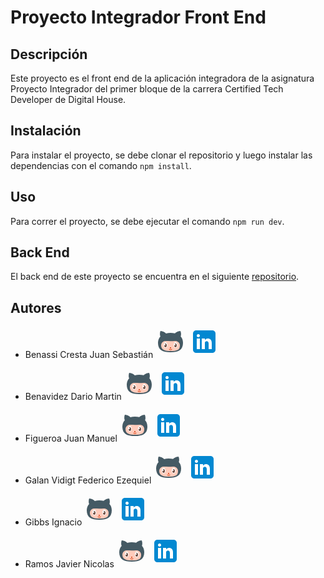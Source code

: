 # Proyecto Integrador Front End

## Descripción

Este proyecto es el front end de la aplicación integradora  de la asignatura Proyecto Integrador del primer bloque de la carrera Certified Tech Developer de Digital House.

## Instalación

Para instalar el proyecto, se debe clonar el repositorio y luego instalar las dependencias con el comando `npm install`.

## Uso

Para correr el proyecto, se debe ejecutar el comando `npm run dev`.

## Back End

El back end de este proyecto se encuentra en el siguiente [repositorio](https://github.com/JavierNicolasRamos/proyecto-integrador-back).

## Autores

- Benassi Cresta Juan Sebastián  [<svg xmlns="http://www.w3.org/2000/svg" x="0px" y="0px" width="50" height="50">
<path fill="#455A64" d="M40.3,15.7c0.6-1.7,1.2-5-0.4-8.7c-4.5,0-8.3,3.2-8.9,3.8c-2.2-0.5-4.6-0.7-7-0.7c-2.5,0-4.9,0.3-7.2,0.8C13.7,7.7,9.6,7,8,7c0,0-0.9,1.8-0.9,5c0,2,0.5,3.2,0.8,3.8C5.5,18.3,4,21.7,4,26.1c0,11.2,7.1,15,20,15s20-3.8,20-15C44,21.5,42.6,18.1,40.3,15.7z"></path><path fill="#FFCCBC" d="M24,39c-8.2,0-15-1.4-15-9c0-2.9,1.6-4.5,2.7-5.5c2.5-2.2,6.7-1.2,12.3-1.2c4.1,0,7.6-0.7,10.4,0.2c2.8,0.9,4.6,3.5,4.6,6.3C39,37.7,35,39,24,39z"></path><path fill="#D84315" d="M25,34c0,0.6-0.4,1-1,1s-1-0.4-1-1s0.4-1,1-1S25,33.4,25,34z M26.5,36.5c0.2-0.2,0.2-0.5,0-0.7s-0.5-0.2-0.7,0c-0.9,0.9-2.6,0.9-3.5,0c-0.2-0.2-0.5-0.2-0.7,0s-0.2,0.5,0,0.7c0.7,0.7,1.5,1,2.5,1S25.8,37.1,26.5,36.5z"></path><path fill="#FFF" d="M19,29.5c0,2.5-1.3,4.5-3,4.5s-3-2-3-4.5s1.3-4.5,3-4.5S19,27,19,29.5z M32,25c-1.7,0-3,2-3,4.5s1.3,4.5,3,4.5c1.7,0,3-2,3-4.5S33.7,25,32,25z"></path><path fill="#6D4C41" d="M34,30c0,1.7-0.9,3-2,3s-2-1.3-2-3c0-0.2,0-0.5,0.1-0.7c0.1,0.4,0.5,0.7,0.9,0.7c0.6,0,1-0.4,1-1c0-0.6-0.4-1-1-1c-0.2,0-0.4,0.1-0.6,0.2c0.4-0.7,0.9-1.2,1.6-1.2C33.1,27,34,28.3,34,30z M16,27c-0.7,0-1.2,0.5-1.6,1.2c0.2-0.1,0.4-0.2,0.6-0.2c0.6,0,1,0.4,1,1c0,0.6-0.4,1-1,1c-0.4,0-0.8-0.3-0.9-0.7c0,0.2-0.1,0.5-0.1,0.7c0,1.7,0.9,3,2,3s2-1.3,2-3S17.1,27,16,27z"></path>
</svg>](https://github.com/JuanBenassi)  [<svg xmlns="http://www.w3.org/2000/svg" x="0px" y="0px" width="50" height="50">
<path fill="#0288D1" d="M42,37c0,2.762-2.238,5-5,5H11c-2.761,0-5-2.238-5-5V11c0-2.762,2.239-5,5-5h26c2.762,0,5,2.238,5,5V37z"></path><path fill="#FFF" d="M12 19H17V36H12zM14.485 17h-.028C12.965 17 12 15.888 12 14.499 12 13.08 12.995 12 14.514 12c1.521 0 2.458 1.08 2.486 2.499C17 15.887 16.035 17 14.485 17zM36 36h-5v-9.099c0-2.198-1.225-3.698-3.192-3.698-1.501 0-2.313 1.012-2.707 1.99C24.957 25.543 25 26.511 25 27v9h-5V19h5v2.616C25.721 20.5 26.85 19 29.738 19c3.578 0 6.261 2.25 6.261 7.274L36 36 36 36z"></path>
</svg>](http://www.linkedin.com/in/juan-benassi-8979a61b0)

- Benavidez Dario Martin  [<svg xmlns="http://www.w3.org/2000/svg" x="0px" y="0px" width="50" height="50">
<path fill="#455A64" d="M40.3,15.7c0.6-1.7,1.2-5-0.4-8.7c-4.5,0-8.3,3.2-8.9,3.8c-2.2-0.5-4.6-0.7-7-0.7c-2.5,0-4.9,0.3-7.2,0.8C13.7,7.7,9.6,7,8,7c0,0-0.9,1.8-0.9,5c0,2,0.5,3.2,0.8,3.8C5.5,18.3,4,21.7,4,26.1c0,11.2,7.1,15,20,15s20-3.8,20-15C44,21.5,42.6,18.1,40.3,15.7z"></path><path fill="#FFCCBC" d="M24,39c-8.2,0-15-1.4-15-9c0-2.9,1.6-4.5,2.7-5.5c2.5-2.2,6.7-1.2,12.3-1.2c4.1,0,7.6-0.7,10.4,0.2c2.8,0.9,4.6,3.5,4.6,6.3C39,37.7,35,39,24,39z"></path><path fill="#D84315" d="M25,34c0,0.6-0.4,1-1,1s-1-0.4-1-1s0.4-1,1-1S25,33.4,25,34z M26.5,36.5c0.2-0.2,0.2-0.5,0-0.7s-0.5-0.2-0.7,0c-0.9,0.9-2.6,0.9-3.5,0c-0.2-0.2-0.5-0.2-0.7,0s-0.2,0.5,0,0.7c0.7,0.7,1.5,1,2.5,1S25.8,37.1,26.5,36.5z"></path><path fill="#FFF" d="M19,29.5c0,2.5-1.3,4.5-3,4.5s-3-2-3-4.5s1.3-4.5,3-4.5S19,27,19,29.5z M32,25c-1.7,0-3,2-3,4.5s1.3,4.5,3,4.5c1.7,0,3-2,3-4.5S33.7,25,32,25z"></path><path fill="#6D4C41" d="M34,30c0,1.7-0.9,3-2,3s-2-1.3-2-3c0-0.2,0-0.5,0.1-0.7c0.1,0.4,0.5,0.7,0.9,0.7c0.6,0,1-0.4,1-1c0-0.6-0.4-1-1-1c-0.2,0-0.4,0.1-0.6,0.2c0.4-0.7,0.9-1.2,1.6-1.2C33.1,27,34,28.3,34,30z M16,27c-0.7,0-1.2,0.5-1.6,1.2c0.2-0.1,0.4-0.2,0.6-0.2c0.6,0,1,0.4,1,1c0,0.6-0.4,1-1,1c-0.4,0-0.8-0.3-0.9-0.7c0,0.2-0.1,0.5-0.1,0.7c0,1.7,0.9,3,2,3s2-1.3,2-3S17.1,27,16,27z"></path>
</svg>](https://github.com/dmartin07)  [<svg xmlns="http://www.w3.org/2000/svg" x="0px" y="0px" width="50" height="50">
<path fill="#0288D1" d="M42,37c0,2.762-2.238,5-5,5H11c-2.761,0-5-2.238-5-5V11c0-2.762,2.239-5,5-5h26c2.762,0,5,2.238,5,5V37z"></path><path fill="#FFF" d="M12 19H17V36H12zM14.485 17h-.028C12.965 17 12 15.888 12 14.499 12 13.08 12.995 12 14.514 12c1.521 0 2.458 1.08 2.486 2.499C17 15.887 16.035 17 14.485 17zM36 36h-5v-9.099c0-2.198-1.225-3.698-3.192-3.698-1.501 0-2.313 1.012-2.707 1.99C24.957 25.543 25 26.511 25 27v9h-5V19h5v2.616C25.721 20.5 26.85 19 29.738 19c3.578 0 6.261 2.25 6.261 7.274L36 36 36 36z"></path>
</svg>](http://linkedin.com/in/darío-martín-benavidez-306299252)

- Figueroa Juan Manuel  [<svg xmlns="http://www.w3.org/2000/svg" x="0px" y="0px" width="50" height="50">
<path fill="#455A64" d="M40.3,15.7c0.6-1.7,1.2-5-0.4-8.7c-4.5,0-8.3,3.2-8.9,3.8c-2.2-0.5-4.6-0.7-7-0.7c-2.5,0-4.9,0.3-7.2,0.8C13.7,7.7,9.6,7,8,7c0,0-0.9,1.8-0.9,5c0,2,0.5,3.2,0.8,3.8C5.5,18.3,4,21.7,4,26.1c0,11.2,7.1,15,20,15s20-3.8,20-15C44,21.5,42.6,18.1,40.3,15.7z"></path><path fill="#FFCCBC" d="M24,39c-8.2,0-15-1.4-15-9c0-2.9,1.6-4.5,2.7-5.5c2.5-2.2,6.7-1.2,12.3-1.2c4.1,0,7.6-0.7,10.4,0.2c2.8,0.9,4.6,3.5,4.6,6.3C39,37.7,35,39,24,39z"></path><path fill="#D84315" d="M25,34c0,0.6-0.4,1-1,1s-1-0.4-1-1s0.4-1,1-1S25,33.4,25,34z M26.5,36.5c0.2-0.2,0.2-0.5,0-0.7s-0.5-0.2-0.7,0c-0.9,0.9-2.6,0.9-3.5,0c-0.2-0.2-0.5-0.2-0.7,0s-0.2,0.5,0,0.7c0.7,0.7,1.5,1,2.5,1S25.8,37.1,26.5,36.5z"></path><path fill="#FFF" d="M19,29.5c0,2.5-1.3,4.5-3,4.5s-3-2-3-4.5s1.3-4.5,3-4.5S19,27,19,29.5z M32,25c-1.7,0-3,2-3,4.5s1.3,4.5,3,4.5c1.7,0,3-2,3-4.5S33.7,25,32,25z"></path><path fill="#6D4C41" d="M34,30c0,1.7-0.9,3-2,3s-2-1.3-2-3c0-0.2,0-0.5,0.1-0.7c0.1,0.4,0.5,0.7,0.9,0.7c0.6,0,1-0.4,1-1c0-0.6-0.4-1-1-1c-0.2,0-0.4,0.1-0.6,0.2c0.4-0.7,0.9-1.2,1.6-1.2C33.1,27,34,28.3,34,30z M16,27c-0.7,0-1.2,0.5-1.6,1.2c0.2-0.1,0.4-0.2,0.6-0.2c0.6,0,1,0.4,1,1c0,0.6-0.4,1-1,1c-0.4,0-0.8-0.3-0.9-0.7c0,0.2-0.1,0.5-0.1,0.7c0,1.7,0.9,3,2,3s2-1.3,2-3S17.1,27,16,27z"></path>
</svg>](https://github.com/Figueroajf)  [<svg xmlns="http://www.w3.org/2000/svg" x="0px" y="0px" width="50" height="50">
<path fill="#0288D1" d="M42,37c0,2.762-2.238,5-5,5H11c-2.761,0-5-2.238-5-5V11c0-2.762,2.239-5,5-5h26c2.762,0,5,2.238,5,5V37z"></path><path fill="#FFF" d="M12 19H17V36H12zM14.485 17h-.028C12.965 17 12 15.888 12 14.499 12 13.08 12.995 12 14.514 12c1.521 0 2.458 1.08 2.486 2.499C17 15.887 16.035 17 14.485 17zM36 36h-5v-9.099c0-2.198-1.225-3.698-3.192-3.698-1.501 0-2.313 1.012-2.707 1.99C24.957 25.543 25 26.511 25 27v9h-5V19h5v2.616C25.721 20.5 26.85 19 29.738 19c3.578 0 6.261 2.25 6.261 7.274L36 36 36 36z"></path>
</svg>](http://www.linkedin.com/in/juan-manuel-figueroa-)

- Galan Vidigt Federico Ezequiel  [<svg xmlns="http://www.w3.org/2000/svg" x="0px" y="0px" width="50" height="50">
<path fill="#455A64" d="M40.3,15.7c0.6-1.7,1.2-5-0.4-8.7c-4.5,0-8.3,3.2-8.9,3.8c-2.2-0.5-4.6-0.7-7-0.7c-2.5,0-4.9,0.3-7.2,0.8C13.7,7.7,9.6,7,8,7c0,0-0.9,1.8-0.9,5c0,2,0.5,3.2,0.8,3.8C5.5,18.3,4,21.7,4,26.1c0,11.2,7.1,15,20,15s20-3.8,20-15C44,21.5,42.6,18.1,40.3,15.7z"></path><path fill="#FFCCBC" d="M24,39c-8.2,0-15-1.4-15-9c0-2.9,1.6-4.5,2.7-5.5c2.5-2.2,6.7-1.2,12.3-1.2c4.1,0,7.6-0.7,10.4,0.2c2.8,0.9,4.6,3.5,4.6,6.3C39,37.7,35,39,24,39z"></path><path fill="#D84315" d="M25,34c0,0.6-0.4,1-1,1s-1-0.4-1-1s0.4-1,1-1S25,33.4,25,34z M26.5,36.5c0.2-0.2,0.2-0.5,0-0.7s-0.5-0.2-0.7,0c-0.9,0.9-2.6,0.9-3.5,0c-0.2-0.2-0.5-0.2-0.7,0s-0.2,0.5,0,0.7c0.7,0.7,1.5,1,2.5,1S25.8,37.1,26.5,36.5z"></path><path fill="#FFF" d="M19,29.5c0,2.5-1.3,4.5-3,4.5s-3-2-3-4.5s1.3-4.5,3-4.5S19,27,19,29.5z M32,25c-1.7,0-3,2-3,4.5s1.3,4.5,3,4.5c1.7,0,3-2,3-4.5S33.7,25,32,25z"></path><path fill="#6D4C41" d="M34,30c0,1.7-0.9,3-2,3s-2-1.3-2-3c0-0.2,0-0.5,0.1-0.7c0.1,0.4,0.5,0.7,0.9,0.7c0.6,0,1-0.4,1-1c0-0.6-0.4-1-1-1c-0.2,0-0.4,0.1-0.6,0.2c0.4-0.7,0.9-1.2,1.6-1.2C33.1,27,34,28.3,34,30z M16,27c-0.7,0-1.2,0.5-1.6,1.2c0.2-0.1,0.4-0.2,0.6-0.2c0.6,0,1,0.4,1,1c0,0.6-0.4,1-1,1c-0.4,0-0.8-0.3-0.9-0.7c0,0.2-0.1,0.5-0.1,0.7c0,1.7,0.9,3,2,3s2-1.3,2-3S17.1,27,16,27z"></path>
</svg>](https://github.com/federico-cloud)  [<svg xmlns="http://www.w3.org/2000/svg" x="0px" y="0px" width="50" height="50">
<path fill="#0288D1" d="M42,37c0,2.762-2.238,5-5,5H11c-2.761,0-5-2.238-5-5V11c0-2.762,2.239-5,5-5h26c2.762,0,5,2.238,5,5V37z"></path><path fill="#FFF" d="M12 19H17V36H12zM14.485 17h-.028C12.965 17 12 15.888 12 14.499 12 13.08 12.995 12 14.514 12c1.521 0 2.458 1.08 2.486 2.499C17 15.887 16.035 17 14.485 17zM36 36h-5v-9.099c0-2.198-1.225-3.698-3.192-3.698-1.501 0-2.313 1.012-2.707 1.99C24.957 25.543 25 26.511 25 27v9h-5V19h5v2.616C25.721 20.5 26.85 19 29.738 19c3.578 0 6.261 2.25 6.261 7.274L36 36 36 36z"></path>
</svg>](https://www.linkedin.com/in/federico-ezequiel-galan/)

- Gibbs Ignacio  [<svg xmlns="http://www.w3.org/2000/svg" x="0px" y="0px" width="50" height="50">
<path fill="#455A64" d="M40.3,15.7c0.6-1.7,1.2-5-0.4-8.7c-4.5,0-8.3,3.2-8.9,3.8c-2.2-0.5-4.6-0.7-7-0.7c-2.5,0-4.9,0.3-7.2,0.8C13.7,7.7,9.6,7,8,7c0,0-0.9,1.8-0.9,5c0,2,0.5,3.2,0.8,3.8C5.5,18.3,4,21.7,4,26.1c0,11.2,7.1,15,20,15s20-3.8,20-15C44,21.5,42.6,18.1,40.3,15.7z"></path><path fill="#FFCCBC" d="M24,39c-8.2,0-15-1.4-15-9c0-2.9,1.6-4.5,2.7-5.5c2.5-2.2,6.7-1.2,12.3-1.2c4.1,0,7.6-0.7,10.4,0.2c2.8,0.9,4.6,3.5,4.6,6.3C39,37.7,35,39,24,39z"></path><path fill="#D84315" d="M25,34c0,0.6-0.4,1-1,1s-1-0.4-1-1s0.4-1,1-1S25,33.4,25,34z M26.5,36.5c0.2-0.2,0.2-0.5,0-0.7s-0.5-0.2-0.7,0c-0.9,0.9-2.6,0.9-3.5,0c-0.2-0.2-0.5-0.2-0.7,0s-0.2,0.5,0,0.7c0.7,0.7,1.5,1,2.5,1S25.8,37.1,26.5,36.5z"></path><path fill="#FFF" d="M19,29.5c0,2.5-1.3,4.5-3,4.5s-3-2-3-4.5s1.3-4.5,3-4.5S19,27,19,29.5z M32,25c-1.7,0-3,2-3,4.5s1.3,4.5,3,4.5c1.7,0,3-2,3-4.5S33.7,25,32,25z"></path><path fill="#6D4C41" d="M34,30c0,1.7-0.9,3-2,3s-2-1.3-2-3c0-0.2,0-0.5,0.1-0.7c0.1,0.4,0.5,0.7,0.9,0.7c0.6,0,1-0.4,1-1c0-0.6-0.4-1-1-1c-0.2,0-0.4,0.1-0.6,0.2c0.4-0.7,0.9-1.2,1.6-1.2C33.1,27,34,28.3,34,30z M16,27c-0.7,0-1.2,0.5-1.6,1.2c0.2-0.1,0.4-0.2,0.6-0.2c0.6,0,1,0.4,1,1c0,0.6-0.4,1-1,1c-0.4,0-0.8-0.3-0.9-0.7c0,0.2-0.1,0.5-0.1,0.7c0,1.7,0.9,3,2,3s2-1.3,2-3S17.1,27,16,27z"></path>
</svg>](https://github.com/IgnacioGibbs)  [<svg xmlns="http://www.w3.org/2000/svg" x="0px" y="0px" width="50" height="50">
<path fill="#0288D1" d="M42,37c0,2.762-2.238,5-5,5H11c-2.761,0-5-2.238-5-5V11c0-2.762,2.239-5,5-5h26c2.762,0,5,2.238,5,5V37z"></path><path fill="#FFF" d="M12 19H17V36H12zM14.485 17h-.028C12.965 17 12 15.888 12 14.499 12 13.08 12.995 12 14.514 12c1.521 0 2.458 1.08 2.486 2.499C17 15.887 16.035 17 14.485 17zM36 36h-5v-9.099c0-2.198-1.225-3.698-3.192-3.698-1.501 0-2.313 1.012-2.707 1.99C24.957 25.543 25 26.511 25 27v9h-5V19h5v2.616C25.721 20.5 26.85 19 29.738 19c3.578 0 6.261 2.25 6.261 7.274L36 36 36 36z"></path>
</svg>](https://www.linkedin.com/in/ignacio-gibbs/)

- Ramos Javier Nicolas [<svg xmlns="http://www.w3.org/2000/svg" x="0px" y="0px" width="50" height="50">
<path fill="#455A64" d="M40.3,15.7c0.6-1.7,1.2-5-0.4-8.7c-4.5,0-8.3,3.2-8.9,3.8c-2.2-0.5-4.6-0.7-7-0.7c-2.5,0-4.9,0.3-7.2,0.8C13.7,7.7,9.6,7,8,7c0,0-0.9,1.8-0.9,5c0,2,0.5,3.2,0.8,3.8C5.5,18.3,4,21.7,4,26.1c0,11.2,7.1,15,20,15s20-3.8,20-15C44,21.5,42.6,18.1,40.3,15.7z"></path><path fill="#FFCCBC" d="M24,39c-8.2,0-15-1.4-15-9c0-2.9,1.6-4.5,2.7-5.5c2.5-2.2,6.7-1.2,12.3-1.2c4.1,0,7.6-0.7,10.4,0.2c2.8,0.9,4.6,3.5,4.6,6.3C39,37.7,35,39,24,39z"></path><path fill="#D84315" d="M25,34c0,0.6-0.4,1-1,1s-1-0.4-1-1s0.4-1,1-1S25,33.4,25,34z M26.5,36.5c0.2-0.2,0.2-0.5,0-0.7s-0.5-0.2-0.7,0c-0.9,0.9-2.6,0.9-3.5,0c-0.2-0.2-0.5-0.2-0.7,0s-0.2,0.5,0,0.7c0.7,0.7,1.5,1,2.5,1S25.8,37.1,26.5,36.5z"></path><path fill="#FFF" d="M19,29.5c0,2.5-1.3,4.5-3,4.5s-3-2-3-4.5s1.3-4.5,3-4.5S19,27,19,29.5z M32,25c-1.7,0-3,2-3,4.5s1.3,4.5,3,4.5c1.7,0,3-2,3-4.5S33.7,25,32,25z"></path><path fill="#6D4C41" d="M34,30c0,1.7-0.9,3-2,3s-2-1.3-2-3c0-0.2,0-0.5,0.1-0.7c0.1,0.4,0.5,0.7,0.9,0.7c0.6,0,1-0.4,1-1c0-0.6-0.4-1-1-1c-0.2,0-0.4,0.1-0.6,0.2c0.4-0.7,0.9-1.2,1.6-1.2C33.1,27,34,28.3,34,30z M16,27c-0.7,0-1.2,0.5-1.6,1.2c0.2-0.1,0.4-0.2,0.6-0.2c0.6,0,1,0.4,1,1c0,0.6-0.4,1-1,1c-0.4,0-0.8-0.3-0.9-0.7c0,0.2-0.1,0.5-0.1,0.7c0,1.7,0.9,3,2,3s2-1.3,2-3S17.1,27,16,27z"></path>
</svg>](https://github.com/JavierNicolasRamos)  [<svg xmlns="http://www.w3.org/2000/svg" x="0px" y="0px" width="50" height="50">
<path fill="#0288D1" d="M42,37c0,2.762-2.238,5-5,5H11c-2.761,0-5-2.238-5-5V11c0-2.762,2.239-5,5-5h26c2.762,0,5,2.238,5,5V37z"></path><path fill="#FFF" d="M12 19H17V36H12zM14.485 17h-.028C12.965 17 12 15.888 12 14.499 12 13.08 12.995 12 14.514 12c1.521 0 2.458 1.08 2.486 2.499C17 15.887 16.035 17 14.485 17zM36 36h-5v-9.099c0-2.198-1.225-3.698-3.192-3.698-1.501 0-2.313 1.012-2.707 1.99C24.957 25.543 25 26.511 25 27v9h-5V19h5v2.616C25.721 20.5 26.85 19 29.738 19c3.578 0 6.261 2.25 6.261 7.274L36 36 36 36z"></path>
</svg>](http://www.linkedin.com/in/javier-nicolas-ramos)
